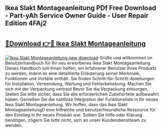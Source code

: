 ## Ikea Slakt Montageanleitung PDf Free Download - Part-yAh Service Owner Guide - User Repair Edition 4FAj2

# <h2><a href="http://df8izo8.blite.top/?on=Ikea+Slakt+Montageanleitung">🔗Download 👉🔴 Ikea Slakt Montageanleitung</a></h2>

[![Ikea Slakt Montageanleitung new download](https://i.imgur.com/lujVjoI.png)](http://df8izo8.blite.top/?on=Ikea+Slakt+Montageanleitung)
Grüße und willkommen im Benutzerhandbuch für Ihr neu erworbenes Ikea Slakt Montageanleitung. Dieses Handbuch soll Ihnen helfen, ein erfahrener Benutzer Ihres Produkts zu werden, indem es eine detaillierte Erläuterung seiner Merkmale, Funktionen und Vorteile enthält. Sie finden Schritt-für-Schritt-Anleitungen für Installation, Verwendung, Wartung und Fehlerbehebung. Machen Sie sich mit der Verpackung vertraut Bevor Sie die Verpackung entsorgen, Stellen Sie bitte sicher, dass Sie alle erforderlichen Zubehörteile aufbewahrt haben. Genießen Sie die nahtlose Integration der Funktionsliste in Ihr neues Ikea Slakt Montageanleitung. Wir hoffen, dass das Ikea Slakt MontageanleitungD eine hilfreiche und benutzerfreundliche Ressource für den Einstieg in Ihr neues Produkt war. Sollten Sie Hilfe oder Klärung benötigen, zögern Sie bitte nicht, sich an unser Kundendienstteam zu wenden.
